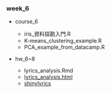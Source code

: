 ### week_6

- course_6
    - iris_資料探勘入門.R
    - K-means_clustering_example.R
    - PCA_example_from_datacamp.R
    
- hw_6~8
    - lyrics_analysis.Rmd
    - [lyrics_analysis.html](https://x666772.github.io/CSX_Lyhs/week_6/hw_6~8/lyrics_analysis.html)
    - [shinylyrics](https://x666772.shinyapps.io/shinylyrics/)
